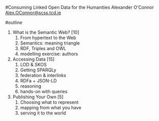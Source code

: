 #Consuming Linked Open Data for the Humanities
Alexander O'Connor <Alex.OConnor@scss.tcd.ie>

#outline

1. What is the Semantic Web? [10]
    1. From hypertext to the Web
    1. Semantics: meaning triangle
    1. RDF, Triples and OWL
    1. modelling exercise: authors
1. Accessing Data [15]
    1. LOD &amp; SKOS
    1. Getting SPARQLy
    1. federation & interlinks
    1. RDFa + JSON-LD
    1. reasoning
    1. hands-on with queries
1. Publishing Your Own [5]
    1. Choosing what to represent
    1. mapping from what you have
    1. serving it to the world
